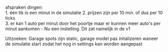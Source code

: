 afspraken dingen:\
    1. één tik is een minut in de simulatie
    2. prijzen zijn per 10 min. of dus per 10 ticks\
    3. er kan 1 auto per minut door het poortje maar er kunnen meer auto's per minut aankomen
        - Nu een instelling. Dit zat namelijk in de v1
    
Uitzoeken:
    Garage spots zijn static, garage model pas initalizeren 
    waneer de simulatie start zodat het nog in
    settings kan worden aangepast